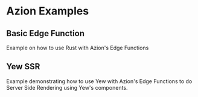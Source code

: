 # Azion Examples

## Basic Edge Function
Example on how to use Rust with Azion's Edge Functions

## Yew SSR
Example demonstrating how to use Yew with Azion's Edge Functions to do Server Side Rendering using Yew's components.
